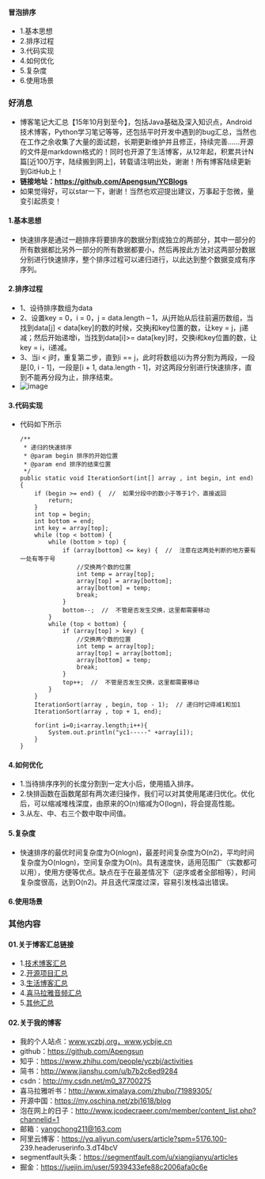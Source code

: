 #### 冒泡排序
- 1.基本思想
- 2.排序过程
- 3.代码实现
- 4.如何优化
- 5.复杂度
- 6.使用场景





### 好消息
- 博客笔记大汇总【15年10月到至今】，包括Java基础及深入知识点，Android技术博客，Python学习笔记等等，还包括平时开发中遇到的bug汇总，当然也在工作之余收集了大量的面试题，长期更新维护并且修正，持续完善……开源的文件是markdown格式的！同时也开源了生活博客，从12年起，积累共计N篇[近100万字，陆续搬到网上]，转载请注明出处，谢谢！所有博客陆续更新到GitHub上！
- **链接地址：https://github.com/Apengsun/YCBlogs**
- 如果觉得好，可以star一下，谢谢！当然也欢迎提出建议，万事起于忽微，量变引起质变！





#### 1.基本思想
-  快速排序是通过一趟排序将要排序的数据分割成独立的两部分，其中一部分的所有数据都比另外一部分的所有数据都要小，然后再按此方法对这两部分数据分别进行快速排序，整个排序过程可以递归进行，以此达到整个数据变成有序序列。


#### 2.排序过程
- 1、设待排序数组为data
- 2、设置key = 0，i = 0，j = data.length – 1，从j开始从后往前遍历数组，当找到data[j] < data[key]的数的时候，交换j和key位置的数，让key = j，j递减；然后开始递增i，当找到data[i]>= data[key]时，交换i和key位置的数，让key = i，i递减。
- 3、当i < j时，重复第二步，直到i == j，此时将数组以i为界分割为两段，一段是[0, i - 1]，一段是[i + 1, data.length - 1]，对这两段分别进行快速排序，直到不能再分段为止，排序结束。
- ![image](https://upload-images.jianshu.io/upload_images/4432347-9d2b0336443de054.gif?imageMogr2/auto-orient/strip)



#### 3.代码实现
- 代码如下所示
    ```
    /**
     * 递归的快速排序
     * @param begin 排序的开始位置
     * @param end 排序的结束位置
     */
    public static void IterationSort(int[] array , int begin, int end) {
        if (begin >= end) {  //  如果分段中的数小于等于1个，直接返回
            return;
        }
        int top = begin;
        int bottom = end;
        int key = array[top];
        while (top < bottom) {
            while (bottom > top) {
                if (array[bottom] <= key) {  //  注意在这两处判断的地方要有一处有等于号
                    //交换两个数的位置
                    int temp = array[top];
                    array[top] = array[bottom];
                    array[bottom] = temp;
                    break;
                }
                bottom--;  //  不管是否发生交换，这里都需要移动
            }
            while (top < bottom) {
                if (array[top] > key) {
                    //交换两个数的位置
                    int temp = array[top];
                    array[top] = array[bottom];
                    array[bottom] = temp;
                    break;
                }
                top++;  //  不管是否发生交换，这里都需要移动
            }
        }
        IterationSort(array , begin, top - 1);  // 递归时记得减1和加1
        IterationSort(array , top + 1, end);
    
        for(int i=0;i<array.length;i++){
            System.out.println("yc1-----" +array[i]);
        }
    }
    ```


#### 4.如何优化
- 1.当待排序序列的长度分割到一定大小后，使用插入排序。
- 2.快排函数在函数尾部有两次递归操作，我们可以对其使用尾递归优化。优化后，可以缩减堆栈深度，由原来的O(n)缩减为O(logn)，将会提高性能。
- 3.从左、中、右三个数中取中间值。


#### 5.复杂度
- 快速排序的最优时间复杂度为O(nlogn)，最差时间复杂度为O(n2)，平均时间复杂度为O(nlogn)，空间复杂度为O(n)。具有速度快，适用范围广（实数都可以用），使用方便等优点。缺点在于在最差情况下（逆序或者全部相等），时间复杂度很高，达到O(n2)。并且迭代深度过深，容易引发栈溢出错误。



#### 6.使用场景



### 其他内容
#### 01.关于博客汇总链接
- 1.[技术博客汇总](https://www.jianshu.com/p/614cb839182c)
- 2.[开源项目汇总](https://blog.csdn.net/m0_37700275/article/details/80863574)
- 3.[生活博客汇总](https://blog.csdn.net/m0_37700275/article/details/79832978)
- 4.[喜马拉雅音频汇总](https://www.jianshu.com/p/f665de16d1eb)
- 5.[其他汇总](https://www.jianshu.com/p/53017c3fc75d)



#### 02.关于我的博客
- 我的个人站点：www.yczbj.org，www.ycbjie.cn
- github：https://github.com/Apengsun
- 知乎：https://www.zhihu.com/people/yczbj/activities
- 简书：http://www.jianshu.com/u/b7b2c6ed9284
- csdn：http://my.csdn.net/m0_37700275
- 喜马拉雅听书：http://www.ximalaya.com/zhubo/71989305/
- 开源中国：https://my.oschina.net/zbj1618/blog
- 泡在网上的日子：http://www.jcodecraeer.com/member/content_list.php?channelid=1
- 邮箱：yangchong211@163.com
- 阿里云博客：https://yq.aliyun.com/users/article?spm=5176.100- 239.headeruserinfo.3.dT4bcV
- segmentfault头条：https://segmentfault.com/u/xiangjianyu/articles
- 掘金：https://juejin.im/user/5939433efe88c2006afa0c6e



